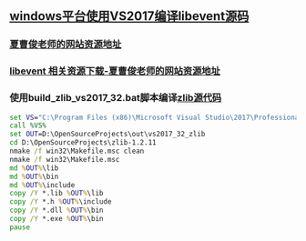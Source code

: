 ## [windows平台使用VS2017编译libevent源码](https://www.cnblogs.com/xiacaojun/p/10796506.html)
### [夏曹俊老师的网站资源地址](http://ffmpeg.club/tools_download.html)
### [libevent 相关资源下载-夏曹俊老师的网站资源地址](http://www.ffmpeg.club/libevent.html)
### 使用build_zlib_vs2017_32.bat脚本编译[zlib源代码](http://zlib.net)
```bat
set VS="C:\Program Files (x86)\Microsoft Visual Studio\2017\Professional\VC\Auxiliary\Build\vcvarsamd64_x86.bat"
call %VS%
set OUT=D:\OpenSourceProjects\out\vs2017_32_zlib
cd D:\OpenSourceProjects\zlib-1.2.11
nmake /f win32\Makefile.msc clean
nmake /f win32\Makefile.msc
md %OUT%\lib
md %OUT%\bin
md %OUT%\include
copy /Y *.lib %OUT%\lib
copy /Y *.h %OUT%\include
copy /Y *.dll %OUT%\bin
copy /Y *.exe %OUT%\bin
pause
```
